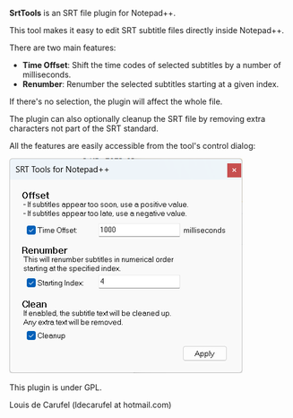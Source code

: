 **SrtTools** is an SRT file plugin for Notepad++.

This tool makes it easy to edit SRT subtitle files directly inside Notepad++.

There are two main features:
- **Time Offset**: Shift the time codes of selected subtitles by a number of milliseconds.
- **Renumber**: Renumber the selected subtitles starting at a given index.

If there's no selection, the plugin will affect the whole file.

The plugin can also optionally cleanup the SRT file by removing extra characters not part of the SRT standard.

All the features are easily accessible from the tool's control dialog:

![Panel screenshot](screenshot.png "Screenshot of the SrtTools panel")

This plugin is under GPL.

Louis de Carufel (ldecarufel at hotmail.com)
